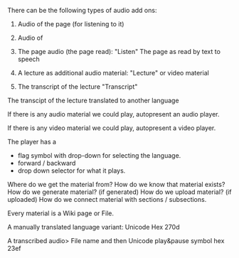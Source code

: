 


There can be the following types of audio add ons:

1) Audio of the page (for listening to it)
2) Audio of 

  


1) The page audio (the page read):           "Listen"
The page as read by text to speech

2) A lecture as additional audio material:   "Lecture"
or video material

3) The transcript of the lecture              "Transcript"

The transcipt of the lecture translated
to another language




If there is any audio material we could play, autopresent an audio player.


If there is any video material we could play, autopresent a video player.

The player has a 
* flag symbol with drop-down for selecting the language.
* forward / backward
* drop down selector for what it plays.

 

Where do we get the material from?
How do we know that material exists?
How do we generate material? (if generated)
How do we upload material? (if uploaded)
How do we connect material with sections / subsections.




Every material is a Wiki page or File.

A manually translated language variant:  Unicode Hex 270d 

A transcribed audio> File name and then Unicode play&pause symbol hex 23ef














